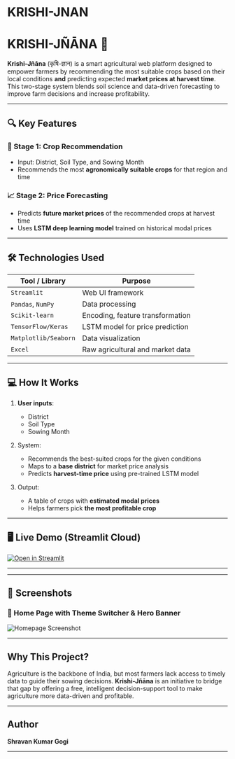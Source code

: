 # KRISHI-JNAN

# KRISHI-JÑĀNA 🌾

**Krishi-Jñāna** (कृषि-ज्ञान) is a smart agricultural web platform designed to empower farmers by recommending the most suitable crops based on their local conditions **and** predicting expected **market prices at harvest time**. This two-stage system blends soil science and data-driven forecasting to improve farm decisions and increase profitability.


---

## 🔍 Key Features

### 🌱 Stage 1: Crop Recommendation
- Input: District, Soil Type, and Sowing Month
- Recommends the most **agronomically suitable crops** for that region and time

### 📈 Stage 2: Price Forecasting
- Predicts **future market prices** of the recommended crops at harvest time
- Uses **LSTM deep learning model** trained on historical modal prices

---

## 🛠️ Technologies Used

| Tool / Library     | Purpose                          |
|--------------------|----------------------------------|
| `Streamlit`        | Web UI framework                 |
| `Pandas`, `NumPy`  | Data processing                  |
| `Scikit-learn`     | Encoding, feature transformation |
| `TensorFlow/Keras` | LSTM model for price prediction  |
| `Matplotlib/Seaborn`| Data visualization              |
| `Excel`            | Raw agricultural and market data |

---

## 💻 How It Works

1. **User inputs**:
   - District
   - Soil Type
   - Sowing Month

2. System:
   - Recommends the best-suited crops for the given conditions
   - Maps to a **base district** for market price analysis
   - Predicts **harvest-time price** using pre-trained LSTM model

3. Output:
   - A table of crops with **estimated modal prices**
   - Helps farmers pick **the most profitable crop**

---

## 🖥️ Live Demo (Streamlit Cloud)

[![Open in Streamlit](https://static.streamlit.io/badges/streamlit_badge_black_white.svg)](https://your-krishi-jnaana.streamlit.app)

---


---

## 📸 Screenshots

### 🔼 Home Page with Theme Switcher & Hero Banner
![Homepage Screenshot](https://i.postimg.cc/YSCMXh5r/krishi-hero-banner.png)


---

##  Why This Project?

Agriculture is the backbone of India, but most farmers lack access to timely data to guide their sowing decisions. **Krishi-Jñāna** is an initiative to bridge that gap by offering a free, intelligent decision-support tool to make agriculture more data-driven and profitable.

---

##  Author

**Shravan Kumar Gogi**

---



